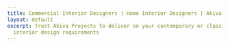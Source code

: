 ```yaml
---
title: Commercial Interior Designers | Home Interior Designers | Akiva Projects
layout: default
excerpt: Trust Akiva Projects to deliver on your contemporary or classic home or commercial
  interior design requirements
---
```


